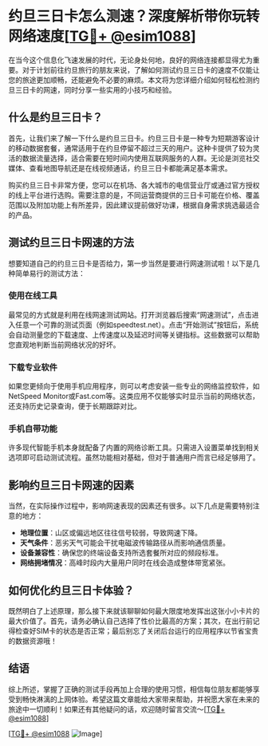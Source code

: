 # 约旦三日卡怎么测速？深度解析带你玩转网络速度[[TG💪+ @esim1088](https://t.me/s/esim1088)]

在当今这个信息化飞速发展的时代，无论身处何地，良好的网络连接都显得尤为重要。对于计划前往约旦旅行的朋友来说，了解如何测试约旦三日卡的速度不仅能让您的旅途更加顺畅，还能避免不必要的麻烦。本文将为您详细介绍如何轻松检测约旦三日卡的网速，同时分享一些实用的小技巧和经验。

## 什么是约旦三日卡？

首先，让我们来了解一下什么是约旦三日卡。约旦三日卡是一种专为短期游客设计的移动数据套餐，通常适用于在约旦停留不超过三天的用户。这种卡提供了较为灵活的数据流量选择，适合需要在短时间内使用互联网服务的人群。无论是浏览社交媒体、查看地图导航还是在线视频通话，约旦三日卡都能满足基本需求。

购买约旦三日卡非常方便，您可以在机场、各大城市的电信营业厅或通过官方授权的线上平台进行选购。需要注意的是，不同运营商提供的三日卡可能在价格、覆盖范围以及附加功能上有所差异，因此建议提前做好功课，根据自身需求挑选最适合的产品。

## 测试约旦三日卡网速的方法

想要知道自己的约旦三日卡是否给力，第一步当然是要进行网速测试啦！以下是几种简单易行的测试方法：

### 使用在线工具

最常见的方式就是利用在线网速测试网站。打开浏览器后搜索“网速测试”，点击进入任意一个可靠的测试页面（例如speedtest.net）。点击“开始测试”按钮后，系统会自动测量您的下载速度、上传速度以及延迟时间等关键指标。这些数据可以帮助您直观地判断当前网络状况的好坏。

### 下载专业软件

如果您更倾向于使用手机应用程序，则可以考虑安装一些专业的网络监控软件，如NetSpeed Monitor或Fast.com等。这类应用不仅能够实时显示当前的网络状态，还支持历史记录查询，便于长期跟踪对比。

### 手机自带功能

许多现代智能手机本身就配备了内置的网络诊断工具。只需进入设置菜单找到相关选项即可启动测试流程。虽然功能相对基础，但对于普通用户而言已经足够用了。

## 影响约旦三日卡网速的因素

当然，在实际操作过程中，影响网速表现的因素还有很多。以下几点是需要特别注意的地方：

- **地理位置**：山区或偏远地区往往信号较弱，导致网速下降。
- **天气条件**：恶劣天气可能会干扰电磁波传输路径从而影响通信质量。
- **设备兼容性**：确保您的终端设备支持所选套餐所对应的频段标准。
- **网络拥堵情况**：高峰时段内大量用户同时在线会造成整体带宽紧张。

## 如何优化约旦三日卡体验？

既然明白了上述原理，那么接下来就该聊聊如何最大限度地发挥出这张小小卡片的最大价值了。首先，请务必确认自己选择了性价比最高的方案；其次，在出行前记得检查好SIM卡的状态是否正常；最后别忘了关闭后台运行的应用程序以节省宝贵的数据资源哦！

## 结语

综上所述，掌握了正确的测试手段再加上合理的使用习惯，相信每位朋友都能够享受到畅快淋漓的上网体验。希望这篇文章能给大家带来帮助，并祝愿大家在未来的旅途中一切顺利！如果还有其他疑问的话，欢迎随时留言交流～[[TG💪+ @esim1088](https://t.me/s/esim1088)]

[[TG💪+ @esim1088](https://t.me/s/esim1088) ![Image](https://i.postimg.cc/4NQfJmqS/Snipaste-2025-05-13-00-14-12.png)]